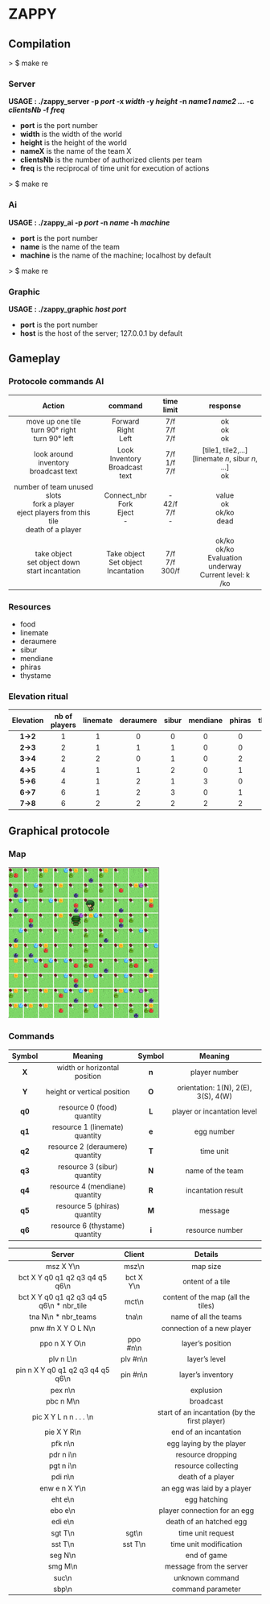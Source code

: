# ZAPPY #

## Compilation

\> $ make re

### Server

**USAGE : ./zappy_server -p *port* -x *width* -y *height* -n *name1 name2 ...* -c *clientsNb* -f *freq***<br/>
* **port** is the port number<br/>
* **width** is the width of the world<br/>
* **height** is the height of the world<br/>
* **nameX** is the name of the team X<br/>
* **clientsNb** is the number of authorized clients per team<br/>
* **freq** is the reciprocal of time unit for execution of actions<br/>

\> $ make re

### Ai
**USAGE : ./zappy_ai -p *port* -n *name* -h *machine***<br/>
* **port** is the port number<br/>
* **name** is the name of the team<br/>
* **machine** is the name of the machine; localhost by default

\> $ make re

### Graphic
**USAGE : ./zappy_graphic *host* *port***<br/>
* **port** is the port number<br/>
* **host** is the host of the server; 127.0.0.1 by default<br/>


## Gameplay
### Protocole commands AI

|**Action**|**command**|**time limit**|**response**|
|:-:|:-:|:-:|:-:|
|move up one tile<br/>turn 90° right<br/>turn 90° left|Forward<br/>Right<br/>Left<br/>|7/f<br/>7/f<br/>7/f<br/>|ok<br/>ok<br/>ok<br/>|
|look around<br/>inventory<br/>broadcast text<br/>|Look<br/>Inventory<br/>Broadcast text<br>|7/f<br/>1/f<br/>7/f<br/>|[tile1, tile2,...]<br/>[linemate *n*, sibur *n*, ...]<br/>ok<br/>|
|number of team unused slots<br/>fork a player<br/>eject players from this tile<br/>death of a player<br/>|Connect_nbr<br/>Fork<br/>Eject<br/>-<br/>|-<br/>42/f<br/>7/f<br/>-<br/>|value<br/>ok<br/>ok/ko<br/>dead<br/>|
|take object<br/>set object down<br/>start incantation<br/>|Take object<br/>Set object<br/>Incantation<br/>|7/f<br/>7/f<br/>300/f<br/>|ok/ko<br/>ok/ko<br/>Evaluation underway<br/>Current level: k<br/>/ko<br/>|

### Resources
* food
* linemate
* deraumere
* sibur
* mendiane
* phiras
* thystame

### Elevation ritual
|**Elevation**|**nb of players**|**linemate**|**deraumere**|**sibur**|**mendiane**|**phiras**|**thystame**|
|:-:|:-:|:-:|:-:|:-:|:-:|:-:|:-:|
|**1->2**|1|1|0|0|0|0|0|
|**2->3**|2|1|1|1|0|0|0|
|**3->4**|2|2|0|1|0|2|0|
|**4->5**|4|1|1|2|0|1|0|
|**5->6**|4|1|2|1|3|0|0|
|**6->7**|6|1|2|3|0|1|0|
|**7->8**|6|2|2|2|2|2|1|

## Graphical protocole

### Map

<img src="imgs/game.png" alt="Map" width="300"/>

### Commands
|**Symbol**|**Meaning**|**Symbol**|**Meaning**|
|:-:|:-:|:-:|:-:|
|**X**|width or horizontal position|**n**|player number|
|**Y**|height or vertical position|**O**|orientation: 1(N), 2(E), 3(S), 4(W)|
|**q0**|resource 0 (food) quantity|**L**|player or incantation level|
|**q1**|resource 1 (linemate) quantity|**e**|egg number|
|**q2**|resource 2 (deraumere) quantity|**T**|time unit|
|**q3**|resource 3 (sibur) quantity|**N**|name of the team|
|**q4**|resource 4 (mendiane) quantity|**R**|incantation result|
|**q5**|resource 5 (phiras) quantity|**M**|message|
|**q6**|resource 6 (thystame) quantity|**i**|resource number|

|**Server**|**Client**|**Details**|
|:-:|:-:|:-:|
|msz X Y\n|msz\n|map size|
|bct X Y q0 q1 q2 q3 q4 q5 q6\n|bct X Y\n|ontent of a tile|
|bct X Y q0 q1 q2 q3 q4 q5 q6\n * nbr_tile|mct\n|content of the map (all the tiles)|
|tna N\n * nbr_teams|tna\n|name of all the teams|
|pnw #n X Y O L N\n||connection of a new player|
|ppo n X Y O\n|ppo #n\n |layer’s position|
|plv n L\n|plv #n\n |layer’s level|
|pin n X Y q0 q1 q2 q3 q4 q5 q6\n|pin #n\n|layer’s inventory|
|pex n\n||explusion|
|pbc n M\n||broadcast|
|pic X Y L n n . . . \n||start of an incantation (by the first player)|
|pie X Y R\n||end of an incantation|
|pfk n\n||egg laying by the player|
|pdr n i\n||resource dropping|
|pgt n i\n||resource collecting|
|pdi n\n||death of a player|
|enw e n X Y\n||an egg was laid by a player|
|eht e\n||egg hatching|
|ebo e\n||player connection for an egg|
|edi e\n||death of an hatched egg|
|sgt T\n|sgt\n|time unit request|
|sst T\n|sst T\n|time unit modification|
|seg N\n||end of game|
|smg M\n||message from the server|
|suc\n||unknown command|
|sbp\n||command parameter|
